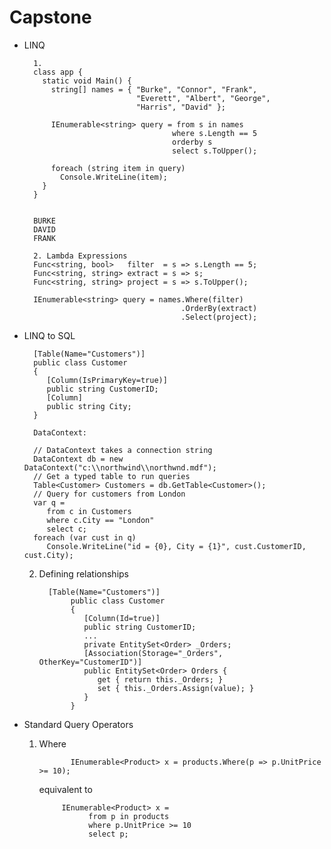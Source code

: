 # Capstone
*  LINQ

         1.
         class app {
           static void Main() {
             string[] names = { "Burke", "Connor", "Frank", 
                                "Everett", "Albert", "George", 
                                "Harris", "David" };

             IEnumerable<string> query = from s in names 
                                        where s.Length == 5
                                        orderby s
                                        select s.ToUpper();

             foreach (string item in query)
               Console.WriteLine(item);
           }
         }
         
         
         BURKE
         DAVID
         FRANK
                                    
         2. Lambda Expressions
         Func<string, bool>   filter  = s => s.Length == 5;
         Func<string, string> extract = s => s;
         Func<string, string> project = s => s.ToUpper();

         IEnumerable<string> query = names.Where(filter) 
                                          .OrderBy(extract)
                                          .Select(project);
                                    
                                    
*  LINQ to SQL

         [Table(Name="Customers")]
         public class Customer
         {
            [Column(IsPrimaryKey=true)]
            public string CustomerID;
            [Column]
            public string City;
         }
         
         DataContext: 
         
         // DataContext takes a connection string 
         DataContext db = new   DataContext("c:\\northwind\\northwnd.mdf");
         // Get a typed table to run queries
         Table<Customer> Customers = db.GetTable<Customer>();
         // Query for customers from London
         var q =
            from c in Customers
            where c.City == "London"
            select c;
         foreach (var cust in q)
            Console.WriteLine("id = {0}, City = {1}", cust.CustomerID, cust.City);
            
    2. Defining relationships
    
             [Table(Name="Customers")]
                  public class Customer
                  {
                     [Column(Id=true)]
                     public string CustomerID;
                     ...
                     private EntitySet<Order> _Orders;
                     [Association(Storage="_Orders", OtherKey="CustomerID")]
                     public EntitySet<Order> Orders {
                        get { return this._Orders; }
                        set { this._Orders.Assign(value); }
                     }
                  }

*  Standard Query Operators 
    1. Where
    
                  IEnumerable<Product> x = products.Where(p => p.UnitPrice >= 10);
         
       equivalent to 
       
                IEnumerable<Product> x =
                      from p in products
                      where p.UnitPrice >= 10
                      select p;
